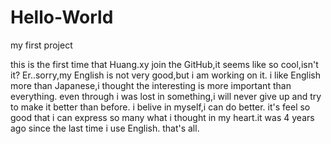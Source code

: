 # Hello-World
my first project


this is the first time that Huang.xy join the GitHub,it seems like so cool,isn't it?
Er..sorry,my English is not very good,but i am working on it.
i like English more than Japanese,i thought the interesting is more important than everything.
even through i was lost in something,i will never give up and try to make it better than before.
i belive in myself,i can do better.
it's feel so good that i can express so many what i thought in my heart.it was 4 years ago since the last time i use English.
that's all.
